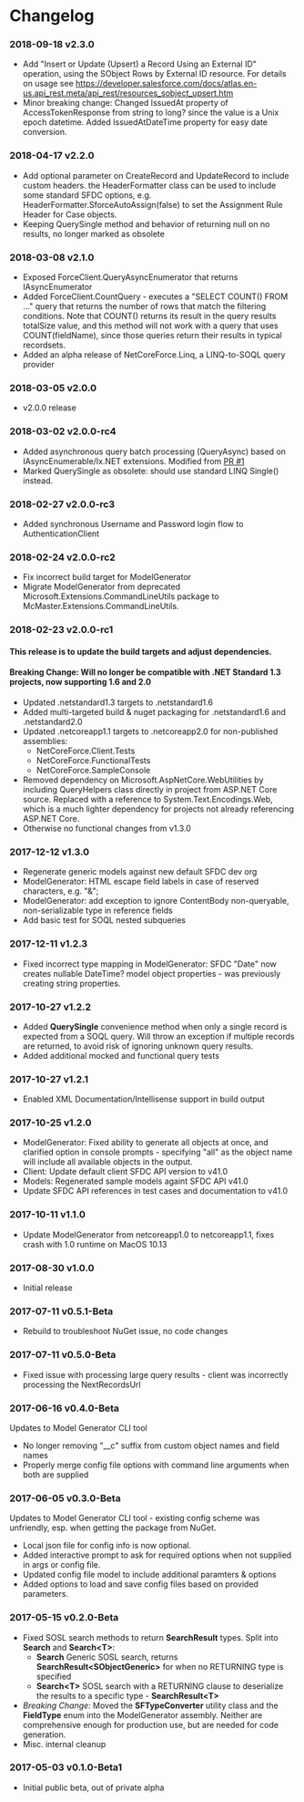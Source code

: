 # Changelog

### 2018-09-18 v2.3.0

* Add "Insert or Update (Upsert) a Record Using an External ID" operation, using the SObject Rows by External ID resource. For details on usage see https://developer.salesforce.com/docs/atlas.en-us.api_rest.meta/api_rest/resources_sobject_upsert.htm
* Minor breaking change: Changed IssuedAt property of AccessTokenResponse from string to long? since the value is a Unix epoch datetime. Added IssuedAtDateTime property for easy date conversion.

### 2018-04-17 v2.2.0

* Add optional parameter on CreateRecord and UpdateRecord to include custom headers. the HeaderFormatter class can be used to include some standard SFDC options, e.g. HeaderFormatter.SforceAutoAssign(false) to set the Assignment Rule Header for Case objects.
* Keeping QuerySingle<T> method and behavior of returning null on no results, no longer marked as obsolete

### 2018-03-08 v2.1.0

* Exposed ForceClient.QueryAsyncEnumerator that returns IAsyncEnumerator<T>
* Added ForceClient.CountQuery - executes a "SELECT COUNT() FROM ..." query that returns the number of rows that match the filtering conditions. Note that COUNT() returns its result in the query results totalSize value, and this method will not work with a query that uses COUNT(fieldName), since those queries return their results in typical recordsets.
* Added an alpha release of NetCoreForce.Linq, a LINQ-to-SOQL query provider

### 2018-03-05 v2.0.0

* v2.0.0 release

### 2018-03-02 v2.0.0-rc4

* Added asynchronous query batch processing (QueryAsync<T>) based on IAsyncEnumerable/Ix.NET extensions. Modified from [PR #1](https://github.com/anthonyreilly/NetCoreForce/pull/1)
* Marked QuerySingle<T> as obsolete: should use standard LINQ Single() instead.

### 2018-02-27 v2.0.0-rc3

* Added synchronous Username and Password login flow to AuthenticationClient

### 2018-02-24 v2.0.0-rc2

* Fix incorrect build target for ModelGenerator
* Migrate ModelGenerator from deprecated Microsoft.Extensions.CommandLineUtils package to McMaster.Extensions.CommandLineUtils.

### 2018-02-23 v2.0.0-rc1

#### This release is to update the build targets and adjust dependencies.
#### Breaking Change: Will no longer be compatible with .NET Standard 1.3 projects, now supporting 1.6 and 2.0

* Updated .netstandard1.3 targets to .netstandard1.6
* Added multi-targeted build & nuget packaging for .netstandard1.6 and .netstandard2.0
* Updated .netcoreapp1.1 targets to .netcoreapp2.0 for non-published assemblies:
    - NetCoreForce.Client.Tests
    - NetCoreForce.FunctionalTests
    - NetCoreForce.SampleConsole
* Removed dependency on Microsoft.AspNetCore.WebUtilities by including QueryHelpers class directly in project from ASP.NET Core source. Replaced with a reference to System.Text.Encodings.Web, which is a much lighter dependency for projects not already referencing ASP.NET Core.
* Otherwise no functional changes from v1.3.0

### 2017-12-12 v1.3.0
* Regenerate generic models against new default SFDC dev org
* ModelGenerator: HTML escape field labels in case of reserved characters, e.g. "&";
* ModelGenerator: add exception to ignore ContentBody non-queryable, non-serializable type in reference fields
* Add basic test for SOQL nested subqueries

### 2017-12-11 v1.2.3
* Fixed incorrect type mapping in ModelGenerator: SFDC "Date" now creates nullable DateTime? model object properties - was previously creating string properties.

### 2017-10-27 v1.2.2
* Added **QuerySingle<T>** convenience method when only a single record is expected from a SOQL query. Will throw an exception if multiple records are returned, to avoid risk of ignoring unknown query results.
* Added additional mocked and functional query tests

### 2017-10-27 v1.2.1
* Enabled XML Documentation/Intellisense support in build output

### 2017-10-25 v1.2.0
* ModelGenerator: Fixed ability to generate all objects at once, and clarified option in console prompts - specifying "all" as the object name will include all available objects in the output.
* Client: Update default client SFDC API version to v41.0
* Models: Regenerated sample models againt SFDC API v41.0
* Update SFDC API references in test cases and documentation to v41.0

### 2017-10-11 v1.1.0
* Update ModelGenerator from netcoreapp1.0 to netcoreapp1.1, fixes crash with 1.0 runtime on MacOS 10.13

### 2017-08-30 v1.0.0
* Initial release

### 2017-07-11 v0.5.1-Beta
* Rebuild to troubleshoot NuGet issue, no code changes 

### 2017-07-11 v0.5.0-Beta
* Fixed issue with processing large query results - client was incorrectly processing the NextRecordsUrl 

### 2017-06-16 v0.4.0-Beta
Updates to Model Generator CLI tool
* No longer removing "__c" suffix from custom object names and field names
* Properly merge config file options with command line arguments when both are supplied

### 2017-06-05 v0.3.0-Beta
Updates to Model Generator CLI tool - existing config scheme was unfriendly, esp. when getting the package from NuGet.
* Local json file for config info is now optional.
* Added interactive prompt to ask for required options when not supplied in args or config file.
* Updated config file model to include additional paramters & options
* Added options to load and save config files based on provided parameters.

### 2017-05-15 v0.2.0-Beta
* Fixed SOSL search methods to return **SearchResult** types. Split into **Search** and **Search\<T\>**:
    * **Search** Generic SOSL search, returns **SearchResult\<SObjectGeneric\>** for when no RETURNING type is specified
    * **Search\<T\>** SOSL search with a RETURNING clause to deserialize the results to a specific type - **SearchResult\<T\>**
* *Breaking Change:* Moved the **SFTypeConverter** utility class and the **FieldType** enum into the ModelGenerator assembly. Neither are comprehensive enough for production use, but are needed for code generation.
* Misc. internal cleanup

### 2017-05-03 v0.1.0-Beta1
* Initial public beta, out of private alpha